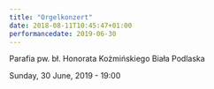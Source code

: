 ```yaml
---
title: "Orgelkonzert"
date: 2018-08-11T10:45:47+01:00
performancedate: 2019-06-30
---
```


Parafia pw. bł. Honorata Kożmińskiego
Biała Podlaska

Sunday, 30 June, 2019 - 19:00
